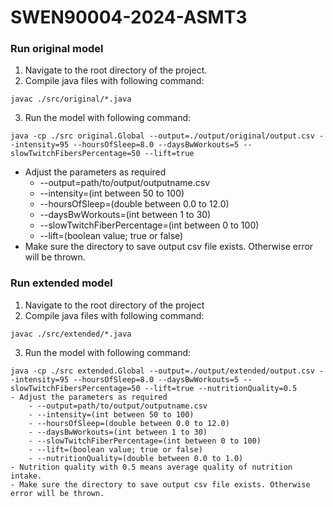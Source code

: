 # SWEN90004-2024-ASMT3

### Run original model
1. Navigate to the root directory of the project.
2. Compile java files with following command:
```
javac ./src/original/*.java
```
3. Run the model with following command:
```
java -cp ./src original.Global --output=./output/original/output.csv --intensity=95 --hoursOfSleep=8.0 --daysBwWorkouts=5 --slowTwitchFibersPercentage=50 --lift=true
```
- Adjust the parameters as required
    - --output=path/to/output/outputname.csv
    - --intensity=(int between 50 to 100)
    - --hoursOfSleep=(double between 0.0 to 12.0)
    - --daysBwWorkouts=(int between 1 to 30)
    - --slowTwitchFiberPercentage=(int between 0 to 100)
    - --lift=(boolean value; true or false)
- Make sure the directory to save output csv file exists. Otherwise error will be thrown.

### Run extended model
1. Navigate to the root directory of the project
2. Compile java files with following command:
```
javac ./src/extended/*.java
```
3. Run the model with following command:
```
java -cp ./src extended.Global --output=./output/extended/output.csv --intensity=95 --hoursOfSleep=8.0 --daysBwWorkouts=5 --slowTwitchFibersPercentage=50 --lift=true --nutritionQuality=0.5
- Adjust the parameters as required
    - --output=path/to/output/outputname.csv
    - --intensity=(int between 50 to 100)
    - --hoursOfSleep=(double between 0.0 to 12.0)
    - --daysBwWorkouts=(int between 1 to 30)
    - --slowTwitchFiberPercentage=(int between 0 to 100)
    - --lift=(boolean value; true or false)
    - --nutritionQuality=(double between 0.0 to 1.0)
- Nutrition quality with 0.5 means average quality of nutrition intake.
- Make sure the directory to save output csv file exists. Otherwise error will be thrown.